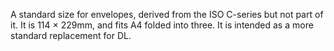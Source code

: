 A standard size for envelopes, derived from the ISO C-series but not
part of it. It is 114 × 229mm, and fits A4 folded into three. It is
intended as a more standard replacement for DL.
